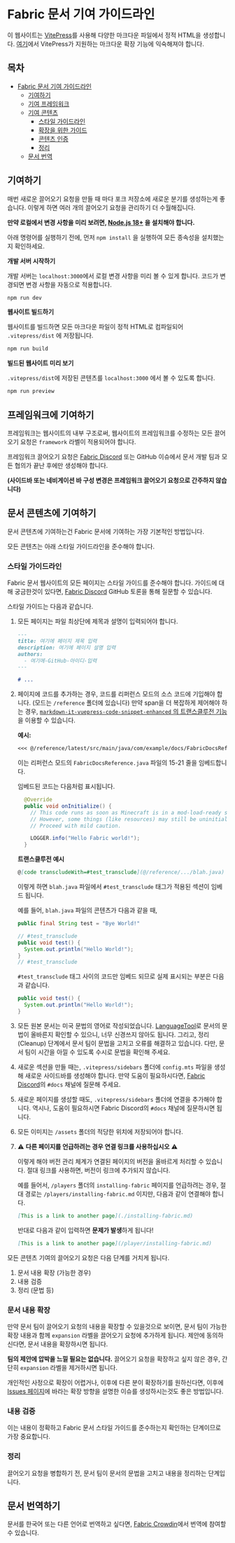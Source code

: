 # Fabric 문서 기여 가이드라인

이 웹사이트는 [VitePress](https://vitepress.dev/)를 사용해 다양한 마크다운 파일에서 정적 HTML을 생성합니다. [여기](https://vitepress.dev/guide/markdown.html#features)에서 VitePress가 지원하는 마크다운 확장 기능에 익숙해져야 합니다.

## 목차

- [Fabric 문서 기여 가이드라인](#fabric-documentation-contribution-guidelines)
  - [기여하기](#how-to-contribute)
  - [기여 프레임워크](#contributing-framework)
  - [기여 콘텐츠](#contributing-content)
    - [스타일 가이드라인](#style-guidelines)
    - [확장을 위한 가이드](#guidance-for-expansion)
    - [콘텐츠 인증](#content-verification)
    - [정리](#cleanup)
  - [문서 번역](#translating-documentation)

## 기여하기

매번 새로운 끌어오기 요청을 만들 때 마다 포크 저장소에 새로운 분기를 생성하는게 좋습니다. 이렇게 하면 여러 개의 끌어오기 요청을 관리하기 더 수월해집니다.

**만약 로컬에서 변경 사항을 미리 보려면, [Node.js 18+](https://nodejs.org/en/) 을 설치해야 합니다.**

아래 명령어를 실행하기 전에, 먼저 `npm install` 을 실행하여 모든 종속성을 설치했는지 확인하세요.

**개발 서버 시작하기**

개발 서버는 `localhost:3000`에서 로컬 변경 사항을 미리 볼 수 있게 합니다. 코드가 변경되면 변경 사항을 자동으로 적용합니다.

```bash
npm run dev
```

**웹사이트 빌드하기**

웹사이트를 빌드하면 모든 마크다운 파일이 정적 HTML로 컴파일되어 `.vitepress/dist` 에 저장됩니다.

```bash
npm run build
```

**빌드된 웹사이트 미리 보기**

`.vitepress/dist`에 저장된 콘텐츠를 `localhost:3000` 에서 볼 수 있도록 합니다.

```bash
npm run preview
```

## 프레임워크에 기여하기

프레임워크는 웹사이트의 내부 구조로써, 웹사이트의 프레임워크를 수정하는 모든 끌어오기 요청은 `framework` 라벨이 적용되어야 합니다.

프레임워크 끌어오기 요청은 [Fabric Discord](https://discord.gg/v6v4pMv) 또는 GitHub 이슈에서 문서 개발 팀과 모든 협의가 끝난 후에만 생성해야 합니다.

**(사이드바 또는 네비게이션 바 구성 변경은 프레임워크 끌어오기 요청으로 간주하지 않습니다)**

## 문서 콘텐츠에 기여하기

문서 콘텐츠에 기여하는건 Fabric 문서에 기여하는 가장 기본적인 방법입니다.

모든 콘텐츠는 아래 스타일 가이드라인을 준수해야 합니다.

### 스타일 가이드라인

Fabric 문서 웹사이트의 모든 페이지는 스타일 가이드를 준수해야 합니다. 가이드에 대해 궁금한것이 있다면, [Fabric Discord](https://discord.gg/v6v4pMv) GitHub 토론을 통해 질문할 수 있습니다.

스타일 가이드는 다음과 같습니다.

1. 모든 페이지는 파일 최상단에 제목과 설명이 입력되어야 합니다.

   ```md
   ---
   title: 여기에 페이지 제목 입력
   description: 여기에 페이지 설명 입력
   authors:
     - 여기에-GitHub-아이디-입력
   ---

   # ...
   ```

2. 페이지에 코드를 추가하는 경우, 코드를 리퍼런스 모드의 소스 코드에 기입해야 합니다. (모드는 `/reference` 폴더에 있습니다) 만약 span을 더 복잡하게 제어해야 하는 경우, [`markdown-it-vuepress-code-snippet-enhanced` 의 트랜스클루전 기능](https://github.com/fabioaanthony/markdown-it-vuepress-code-snippet-enhanced)을 이용할 수 있습니다.

   **예시:**

   ```md
   <<< @/reference/latest/src/main/java/com/example/docs/FabricDocsReference.java{15-21 java}
   ```

   이는 리퍼런스 모드의 `FabricDocsReference.java` 파일의 15-21 줄을 임베드합니다.

   임베드된 코드는 다음처럼 표시됩니다.

   ```java
     @Override
     public void onInitialize() {
       // This code runs as soon as Minecraft is in a mod-load-ready state.
       // However, some things (like resources) may still be uninitialized.
       // Proceed with mild caution.

       LOGGER.info("Hello Fabric world!");
     }
   ```

   **트랜스클루전 예시**

   ```md
   @[code transcludeWith=#test_transclude](@/reference/.../blah.java)
   ```

   이렇게 하면 `blah.java` 파일에서 `#test_transclude` 태그가 적용된 섹션이 임베드 됩니다.

   예를 들어, `blah.java` 파일의 콘텐츠가 다음과 같을 때,

   ```java
   public final String test = "Bye World!"

   // #test_transclude
   public void test() {
     System.out.println("Hello World!");
   }
   // #test_transclude
   ```

   `#test_transclude` 태그 사이의 코드만 임베드 되므로 실제 표시되는 부분은 다음과 같습니다.

   ```java
   public void test() {
     System.out.println("Hello World!");
   }
   ```

3. 모든 원본 문서는 미국 문법의 영어로 작성되었습니다. [LanguageTool](https://languagetool.org/)로 문서의 문법이 올바른지 확인할 수 있으니, 너무 신경쓰지 않아도 됩니다. 그리고, 정리(Cleanup) 단계에서 문서 팀이 문법을 고치고 오류를 해결하고 있습니다. 다만, 문서 팀이 시간을 아낄 수 있도록 수시로 문법을 확인해 주세요.

4. 새로운 섹션을 만들 때는, `.vitepress/sidebars` 폴더에 `config.mts` 파일을 생성해 새로운 사이드바를 생성해야 합니다. 만약 도움이 필요하시다면, [Fabric Discord](https://discord.gg/v6v4pMv)의 `#docs` 채널에 질문해 주세요.

5. 새로운 페이지를 생성할 때도, `.vitepress/sidebars` 폴더에 연결을 추가해야 합니다. 역시나, 도움이 필요하시면 Fabric Discord의 `#docs` 채널에 질문하시면 됩니다.

6. 모든 이미지는 `/assets` 폴더의 적당한 위치에 저장되어야 합니다.

7. ⚠️ **다른 페이지를 언급하려는 경우 연결 링크를 사용하십시오** ⚠️

   이렇게 해야 버전 관리 체계가 연결된 페이지의 버전을 올바르게 처리할 수 있습니다. 절대 링크를 사용하면, 버전이 링크에 추가되지 않습니다.

   예를 들어서, `/players` 폴더의 `installing-fabric` 페이지를 언급하려는 경우, 절대 경로는 `/players/installing-fabric.md` 이지만, 다음과 같이 연결해야 합니다.

   ```md
   [This is a link to another page](./installing-fabric.md)
   ```

   반대로 다음과 같이 입력하면 **문제가 발생**하게 됩니다!

   ```md
   [This is a link to another page](/player/installing-fabric.md)
   ```

모든 콘텐츠 기여의 끌어오기 요청은 다음 단계를 거치게 됩니다.

1. 문서 내용 확장 (가능한 경우)
2. 내용 검증
3. 정리 (문법 등)

### 문서 내용 확장

만약 문서 팀이 끌어오기 요청의 내용을 확장할 수 있을것으로 보이면, 문서 팀이 가능한 확장 내용과 함께 `expansion` 라벨을 끌어오기 요청에 추가하게 됩니다. 제안에 동의하신다면, 문서 내용을 확장하시면 됩니다.

**팀의 제안에 압박을 느낄 필요는 없습니다.** 끌어오기 요청을 확장하고 싶지 않은 경우, 간단히 `expansion` 라벨을 제거하시면 됩니다.

개인적인 사정으로 확장이 어렵거나, 이후에 다른 분이 확장하기를 원하신다면, 이후에 [Issues 페이지](https://github.com/FabricMC/fabric-docs/issues)에 바라는 확장 방향을 설명한 이슈를 생성하시는것도 좋은 방법입니다.

### 내용 검증

이는 내용이 정확하고 Fabric 문서 스타일 가이드를 준수하는지 확인하는 단계이므로 가장 중요합니다.

### 정리

끌어오기 요청을 병합하기 전, 문서 팀이 문서의 문법을 고치고 내용을 정리하는 단계입니다.

## 문서 번역하기

문서를 한국어 또는 다른 언어로 번역하고 싶다면, [Fabric Crowdin](https://crowdin.com/project/fabricmc)에서 번역에 참여할 수 있습니다.
